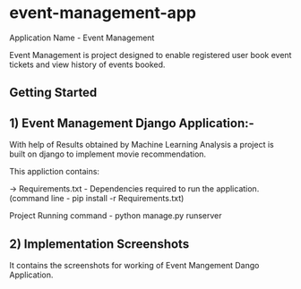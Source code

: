 # event-management-app

Application Name - Event Management

Event Management is project designed to enable registered user book event tickets and view history of events booked.

## Getting Started


## 1) Event Management Django Application:-

With help of Results obtained by Machine Learning Analysis a project is built on django to implement movie recommendation.

This appliction contains: 

->  Requirements.txt - Dependencies required to run the application.(command line - pip install -r Requirements.txt)

Project Running command - python manage.py runserver

## 2) Implementation Screenshots

It contains the screenshots for working of Event Mangement Dango Application.



